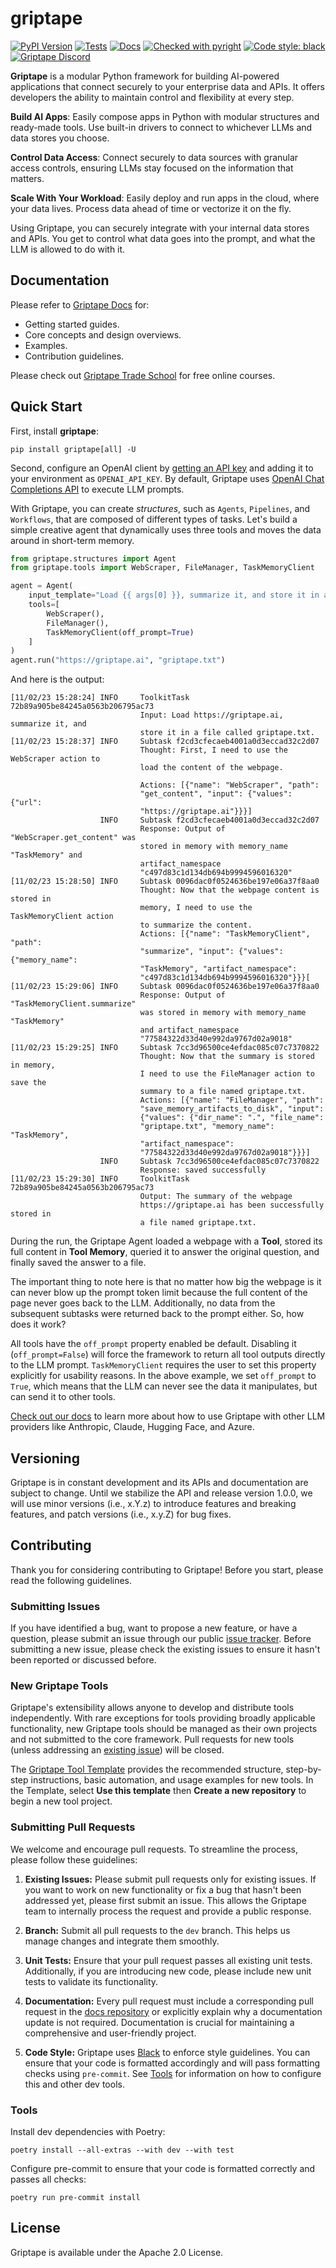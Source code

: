 # griptape

[![PyPI Version](https://img.shields.io/pypi/v/griptape.svg)](https://pypi.python.org/pypi/griptape)
[![Tests](https://github.com/griptape-ai/griptape/actions/workflows/unit-tests.yml/badge.svg)](https://github.com/griptape-ai/griptape/actions/workflows/unit-tests.yml)
[![Docs](https://readthedocs.org/projects/griptape/badge/)](https://griptape.readthedocs.io/)
[![Checked with pyright](https://microsoft.github.io/pyright/img/pyright_badge.svg)](https://microsoft.github.io/pyright/)
[![Code style: black](https://img.shields.io/badge/code%20style-black-000000.svg)](https://github.com/psf/black)
[![Griptape Discord](https://dcbadge.vercel.app/api/server/gnWRz88eym?compact=true&style=flat)](https://discord.gg/gnWRz88eym)

**Griptape** is a modular Python framework for building AI-powered applications that connect securely to your enterprise data and APIs. It offers developers the ability to maintain control and flexibility at every step.

**Build AI Apps**: Easily compose apps in Python with modular structures and ready-made tools. Use built-in drivers to connect to whichever LLMs and data stores you choose.

**Control Data Access**: Connect securely to data sources with granular access controls, ensuring LLMs stay focused on the information that matters.

**Scale With Your Workload**: Easily deploy and run apps in the cloud, where your data lives. Process data ahead of time or vectorize it on the fly.

Using Griptape, you can securely integrate with your internal data stores and APIs. You get to control what data goes into the prompt, and what the LLM is allowed to do with it. 

## Documentation

Please refer to [Griptape Docs](https://docs.griptape.ai/) for:

- Getting started guides. 
- Core concepts and design overviews.
- Examples.
- Contribution guidelines.

Please check out [Griptape Trade School](https://learn.griptape.ai/) for free online courses.

## Quick Start

First, install **griptape**:

```
pip install griptape[all] -U
```

Second, configure an OpenAI client by [getting an API key](https://platform.openai.com/account/api-keys) and adding it to your environment as `OPENAI_API_KEY`. By default, Griptape uses [OpenAI Chat Completions API](https://platform.openai.com/docs/guides/gpt/chat-completions-api) to execute LLM prompts.

With Griptape, you can create *structures*, such as `Agents`, `Pipelines`, and `Workflows`, that are composed of different types of tasks. Let's build a simple creative agent that dynamically uses three tools and moves the data around in short-term memory.

```python
from griptape.structures import Agent
from griptape.tools import WebScraper, FileManager, TaskMemoryClient

agent = Agent(
    input_template="Load {{ args[0] }}, summarize it, and store it in a file called {{ args[1] }}.",
    tools=[
        WebScraper(),
        FileManager(),
        TaskMemoryClient(off_prompt=True)
    ]
)
agent.run("https://griptape.ai", "griptape.txt")
```

And here is the output:
```
[11/02/23 15:28:24] INFO     ToolkitTask 72b89a905be84245a0563b206795ac73       
                             Input: Load https://griptape.ai, summarize it, and 
                             store it in a file called griptape.txt.            
[11/02/23 15:28:37] INFO     Subtask f2cd3cfecaeb4001a0d3eccad32c2d07           
                             Thought: First, I need to use the WebScraper action to
                             load the content of the webpage.                   
                                                                                
                             Actions: [{"name": "WebScraper", "path":            
                             "get_content", "input": {"values": {"url":         
                             "https://griptape.ai"}}}]                           
                    INFO     Subtask f2cd3cfecaeb4001a0d3eccad32c2d07           
                             Response: Output of "WebScraper.get_content" was   
                             stored in memory with memory_name "TaskMemory" and 
                             artifact_namespace                                 
                             "c497d83c1d134db694b9994596016320"                 
[11/02/23 15:28:50] INFO     Subtask 0096dac0f0524636be197e06a37f8aa0           
                             Thought: Now that the webpage content is stored in 
                             memory, I need to use the TaskMemoryClient action  
                             to summarize the content.                          
                             Actions: [{"name": "TaskMemoryClient", "path":   
                             "summarize", "input": {"values": {"memory_name":   
                             "TaskMemory", "artifact_namespace":                
                             "c497d83c1d134db694b9994596016320"}}}[              
[11/02/23 15:29:06] INFO     Subtask 0096dac0f0524636be197e06a37f8aa0           
                             Response: Output of "TaskMemoryClient.summarize"
                             was stored in memory with memory_name "TaskMemory" 
                             and artifact_namespace                             
                             "77584322d33d40e992da9767d02a9018"                 
[11/02/23 15:29:25] INFO     Subtask 7cc3d96500ce4efdac085c07c7370822           
                             Thought: Now that the summary is stored in memory, 
                             I need to use the FileManager action to save the      
                             summary to a file named griptape.txt.              
                             Actions: [{"name": "FileManager", "path":           
                             "save_memory_artifacts_to_disk", "input":          
                             {"values": {"dir_name": ".", "file_name":          
                             "griptape.txt", "memory_name": "TaskMemory",       
                             "artifact_namespace":                              
                             "77584322d33d40e992da9767d02a9018"}}}]              
                    INFO     Subtask 7cc3d96500ce4efdac085c07c7370822           
                             Response: saved successfully                       
[11/02/23 15:29:30] INFO     ToolkitTask 72b89a905be84245a0563b206795ac73       
                             Output: The summary of the webpage                 
                             https://griptape.ai has been successfully stored in
                             a file named griptape.txt.
```

During the run, the Griptape Agent loaded a webpage with a **Tool**, stored its full content in **Tool Memory**, queried it to answer the original question, and finally saved the answer to a file.

The important thing to note here is that no matter how big the webpage is it can never blow up the prompt token limit because the full content of the page never goes back to the LLM. Additionally, no data from the subsequent subtasks were returned back to the prompt either. So, how does it work?

All tools have the `off_prompt` property enabled be default. Disabling it (`off_prompt=False`) will force the framework to return all tool outputs directly to the LLM prompt. `TaskMemoryClient` requires the user to set this property explicitly for usability reasons. In the above example, we set `off_prompt` to `True`, which means that the LLM can never see the data it manipulates, but can send it to other tools.

[Check out our docs](https://docs.griptape.ai/latest/griptape-framework/structures/prompt-drivers/) to learn more about how to use Griptape with other LLM providers like Anthropic, Claude, Hugging Face, and Azure.

## Versioning

Griptape is in constant development and its APIs and documentation are subject to change. Until we stabilize the API and release version 1.0.0, we will use minor versions (i.e., x.Y.z) to introduce features and breaking features, and patch versions (i.e., x.y.Z) for bug fixes.

## Contributing

Thank you for considering contributing to Griptape! Before you start, please read the following guidelines.

### Submitting Issues

If you have identified a bug, want to propose a new feature, or have a question, please submit an issue through our public [issue tracker](https://github.com/griptape-ai/griptape/issues). Before submitting a new issue, please check the existing issues to ensure it hasn't been reported or discussed before.

### New Griptape Tools

Griptape's extensibility allows anyone to develop and distribute tools independently. With rare exceptions for tools providing broadly applicable functionality, new Griptape tools should be managed as their own projects and not submitted to the core framework. Pull requests for new tools (unless addressing an [existing issue](https://github.com/griptape-ai/griptape/issues)) will be closed.

The [Griptape Tool Template](https://github.com/griptape-ai/tool-template) provides the recommended structure, step-by-step instructions, basic automation, and usage examples for new tools. In the Template, select **Use this template** then **Create a new repository** to begin a new tool project.

### Submitting Pull Requests

We welcome and encourage pull requests. To streamline the process, please follow these guidelines:

1. **Existing Issues:** Please submit pull requests only for existing issues. If you want to work on new functionality or fix a bug that hasn't been addressed yet, please first submit an issue. This allows the Griptape team to internally process the request and provide a public response.

2. **Branch:** Submit all pull requests to the `dev` branch. This helps us manage changes and integrate them smoothly.

3. **Unit Tests:** Ensure that your pull request passes all existing unit tests. Additionally, if you are introducing new code, please include new unit tests to validate its functionality.

4. **Documentation:** Every pull request must include a corresponding pull request in the [docs repository](https://github.com/griptape-ai/griptape-docs) or explicitly explain why a documentation update is not required. Documentation is crucial for maintaining a comprehensive and user-friendly project.

5. **Code Style:** Griptape uses [Black](https://github.com/ambv/black) to enforce style guidelines. You can ensure that your code is formatted accordingly and will pass formatting checks using `pre-commit`. See [Tools](#tools) for information on how to configure this and other dev tools.

### Tools

Install dev dependencies with Poetry:

```shell
poetry install --all-extras --with dev --with test
```

Configure pre-commit to ensure that your code is formatted correctly and passes all checks:

```shell
poetry run pre-commit install
```

## License

Griptape is available under the Apache 2.0 License.

